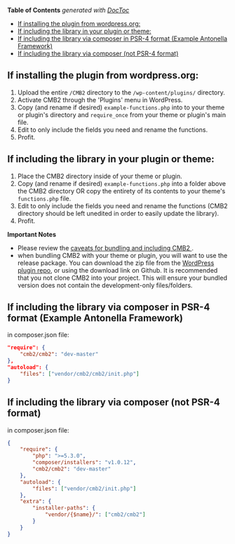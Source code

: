 <!-- START doctoc generated TOC please keep comment here to allow auto update -->
<!-- DON'T EDIT THIS SECTION, INSTEAD RE-RUN doctoc TO UPDATE -->
**Table of Contents**  *generated with [DocToc](https://github.com/thlorenz/doctoc)*

- [If installing the plugin from wordpress.org:](#if-installing-the-plugin-from-wordpressorg)
- [If including the library in your plugin or theme:](#if-including-the-library-in-your-plugin-or-theme)
- [If including the library via composer in PSR-4 format (Example Antonella Framework)](#if-including-the-library-via-composer-in-psr-4-format-example-antonella-framework)
- [If including the library via composer (not PSR-4 format)](#if-including-the-library-via-composer-not-psr-4-format)

<!-- END doctoc generated TOC please keep comment here to allow auto update -->

## If installing the plugin from wordpress.org:

1. Upload the entire `/CMB2` directory to the `/wp-content/plugins/` directory.
2. Activate CMB2 through the 'Plugins' menu in WordPress.
3. Copy (and rename if desired) `example-functions.php` into to your theme or plugin's directory and `require_once` from your theme or plugin's main file.
4. Edit to only include the fields you need and rename the functions.
5. Profit.

## If including the library in your plugin or theme:

1. Place the CMB2 directory inside of your theme or plugin.
2. Copy (and rename if desired) `example-functions.php` into a folder above the CMB2 directory OR copy the entirety of its contents to your theme's `functions.php` file.
4. Edit to only include the fields you need and rename the functions (CMB2 directory should be left unedited in order to easily update the library).
6. Profit.

**Important Notes**

- Please review the [caveats for bundling and including CMB2
](https://github.com/CMB2/CMB2/wiki/Basic-Usage#caveats-for-bundling-and-including-cmb2).
- when bundling CMB2 with your theme or plugin, you will want to use the release package. You can download the zip file from the [WordPress plugin repo](https://wordpress.org/plugins/cmb2/), or using the download link on Github. It is recommended that you not clone CMB2 into your project. This will ensure your bundled version does not contain the development-only files/folders.

## If including the library via composer in PSR-4 format (Example Antonella Framework)

in composer.json file:

```json
"require": {
	"cmb2/cmb2": "dev-master"
},
"autoload": {
	"files": ["vendor/cmb2/cmb2/init.php"]
}
```

## If including the library via composer (not PSR-4 format)

in composer.json file:

```json
{
	"require": {
		"php": ">=5.3.0",
		"composer/installers": "v1.0.12",
		"cmb2/cmb2": "dev-master"
	},
	"autoload": {
		"files": ["vendor/cmb2/init.php"]
	},
	"extra": {
		"installer-paths": {
			"vendor/{$name}/": ["cmb2/cmb2"]
		}
	} 
}
```
